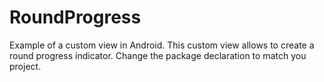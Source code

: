 RoundProgress
=============

Example of a custom view in Android.
This custom view allows to create a round progress indicator.
Change the package declaration to match you project.
